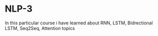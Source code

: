 # NLP-3

In this particular course i have learned about RNN, LSTM, Bidrectional LSTM, Seq2Seq, Attention topics
